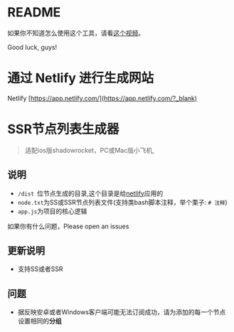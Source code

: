 # README
如果你不知道怎么使用这个工具，请看[这个视频](https://www.youtube.com/watch?v=1Pm2gzSDaX0/?_blank)。

Good luck, guys!

# 通过 Netlify 进行生成网站
Netlify [https://app.netlify.com/](https://app.netlify.com/?_blank)

# SSR节点列表生成器
> 适配ios版shadowrocket，PC或Mac版小飞机,

## 说明
- `/dist `位节点生成的目录,这个目录是给[netlify](https://app.netlify.com/)应用的
- `node.txt`为SS或SSR节点列表文件(支持类bash脚本注释，举个栗子: `# 注释`)
- `app.js`为项目的核心逻辑

如果你有什么问题，Please open an issues


## 更新说明
- 支持SS或者SSR

## 问题
- 据反映安卓或者Windows客户端可能无法订阅成功，请为添加的每一个节点设置相同的**分组**


